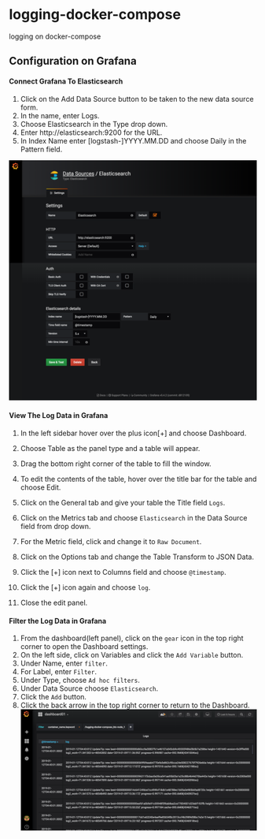# logging-docker-compose
logging on docker-compose


## Configuration on Grafana
#### Connect Grafana To Elasticsearch
1. Click on the Add Data Source button to be taken to the new data source form.
2. In the name, enter Logs.
3. Choose Elasticsearch in the Type drop down.
4. Enter http://elasticsearch:9200 for the URL.
5. In Index Name enter [logstash-]YYYY.MM.DD and choose Daily in the Pattern field.

![images](https://raw.githubusercontent.com/hiromaily/logging-docker-compose/master/images/elasticsearch01.png)

#### View The Log Data in Grafana
1. In the left sidebar hover over the plus icon[+] and choose Dashboard.
2. Choose Table as the panel type and a table will appear.
3. Drag the bottom right corner of the table to fill the window.

4. To edit the contents of the table, hover over the title bar for the table and choose Edit.
5. Click on the General tab and give your table the Title field `Logs`.
6. Click on the Metrics tab and choose `Elasticsearch` in the Data Source field from drop down.
7. For the Metric field, click and change it to `Raw Document`.
8. Click on the Options tab and change the Table Transform to JSON Data.
9. Click the [+] icon next to Columns field and choose `@timestamp`.
10. Click the [+] icon again and choose `log`.
11. Close the edit panel.

#### Filter the Log Data in Grafana
1. From the dashboard(left panel), click on the `gear` icon in the top right corner to open the Dashboard settings.
2. On the left side, click on Variables and click the `Add Variable` button.
3. Under Name, enter `filter`.
4. For Label, enter `Filter`.
5. Under Type, choose `Ad hoc filters`.
6. Under Data Source choose `Elasticsearch`.
7. Click the `Add` button.
8. Click the back arrow in the top right corner to return to the Dashboard.
![images](https://raw.githubusercontent.com/hiromaily/logging-docker-compose/master/images/elasticsearch02.png)

